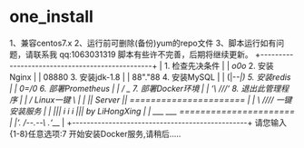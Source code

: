 # one_install
1、兼容centos7.x
2、运行前可删除(备份)yum的repo文件
3、脚本运行如有问题，请联系我  qq:1063031319
脚本有些许不完善，后期将继续更新。
+------------------------------------------------+
|                       1. 检查先决条件          |
|        _o0o_          2. 安装Nginx             |
|        08880          3. 安装jdk-1.8           |
|       88"."88         4. 安装MySQL             |
|       (|-_-|)         5. 安装redis             |
|        0\=/0          6. 部署Prometheus        |
|      __/   \__        7. 部署Docker环境        |
|     ‘\   ///‘         8. 退出此管理程序        |
|    / Linux一键 \                               |
|  ||    Server   ||    ======================   |
|  \        ////          一键安装服务           |
|   |||  i i i    |||           by LiHongXing    |
|   ___        ___      ======================   |
|___‘.  /--.--\ .‘___                            |
+------------------------------------------------+
请您输入{1-8}任意选项:7
开始安装Docker服务,请稍后.....
